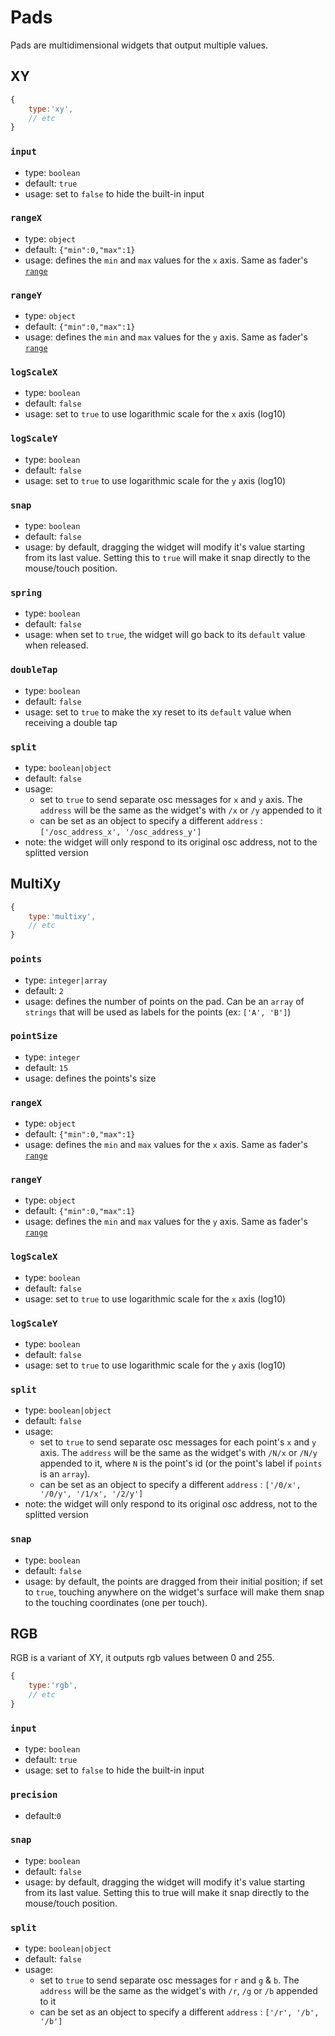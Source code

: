 # Pads

Pads are multidimensional widgets that output multiple values.



## XY

```js
{
    type:'xy',
    // etc
}
```

### `input`
- type: `boolean`
- default: `true`
- usage: set to `false` to hide the built-in input

### `rangeX`
- type: `object`
- default:
    `{"min":0,"max":1}`
- usage: defines the `min` and `max` values for the `x` axis. Same as fader's [`range`](sliders/#fader)

### `rangeY`
- type: `object`
- default:
    `{"min":0,"max":1}`
- usage: defines the `min` and `max` values for the `y` axis. Same as fader's [`range`](sliders/#fader)


### `logScaleX`
- type: `boolean`
- default: `false`
- usage: set to `true` to use logarithmic scale for the `x` axis (log10)

### `logScaleY`
- type: `boolean`
- default: `false`
- usage: set to `true` to use logarithmic scale for the `y` axis (log10)

### `snap`
- type: `boolean`
- default: `false`
- usage: by default, dragging the widget will modify it's value starting from its last value. Setting this to `true` will make it snap directly to the mouse/touch position.

### `spring`
- type: `boolean`
- default: `false`
- usage: when set to `true`, the widget will go back to its `default` value when released.

### `doubleTap`
- type: `boolean`
- default: `false`
- usage: set to `true` to make the xy reset to its `default` value when receiving a double tap

### `split`
- type: `boolean|object`
- default: `false`
- usage:
    - set to `true` to send separate osc messages for `x` and `y` axis. The `address` will be the same as the widget's with `/x` or `/y` appended to it
    - can be set as an object to specify a different `address` : `['/osc_address_x', '/osc_address_y']`
- note: the widget will only respond to its original osc address, not to the splitted version



## MultiXy

```js
{
    type:'multixy',
    // etc
}
```

### `points`
- type: `integer|array`
- default: `2`
- usage: defines the number of points on the pad. Can be an `array` of `strings` that will be used as labels for the points (ex: `['A', 'B']`)

### `pointSize`
- type: `integer`
- default: `15`
- usage: defines the points's size

### `rangeX`
- type: `object`
- default:
    `{"min":0,"max":1}`
- usage: defines the `min` and `max` values for the `x` axis. Same as fader's [`range`](sliders/#fader)

### `rangeY`
- type: `object`
- default:
    `{"min":0,"max":1}`
- usage: defines the `min` and `max` values for the `y` axis. Same as fader's [`range`](sliders/#fader)


### `logScaleX`
- type: `boolean`
- default: `false`
- usage: set to `true` to use logarithmic scale for the `x` axis (log10)

### `logScaleY`
- type: `boolean`
- default: `false`
- usage: set to `true` to use logarithmic scale for the `y` axis (log10)

### `split`
- type: `boolean|object`
- default: `false`
- usage:
    - set to `true` to send separate osc messages for each point's `x` and `y` axis. The `address` will be the same as the widget's with `/N/x` or `/N/y` appended to it, where `N` is the point's id (or the point's label if `points` is an `array`).
    - can be set as an object to specify a different `address` : `['/0/x', '/0/y', '/1/x', '/2/y']`
- note: the widget will only respond to its original osc address, not to the splitted version

### `snap`
- type: `boolean`
- default: `false`
- usage: by default, the points are dragged from their initial position; if set to `true`, touching anywhere on the widget's surface will make them snap to the touching coordinates (one per touch).



## RGB

RGB is a variant of XY, it outputs rgb values between 0 and 255.


```js
{
    type:'rgb',
    // etc
}
```

### `input`
- type: `boolean`
- default: `true`
- usage: set to `false` to hide the built-in input

### `precision`
- default:`0`

### `snap`
- type: `boolean`
- default: `false`
- usage: by default, dragging the widget will modify it's value starting from its last value. Setting this to true will make it snap directly to the mouse/touch position.

### `split`
- type: `boolean|object`
- default: `false`
- usage:
    - set to `true` to send separate osc messages for `r` and `g` & `b`. The `address` will be the same as the widget's with `/r`, `/g` or `/b` appended to it
    - can be set as an object to specify a different `address` : `['/r', '/b', '/b']`
